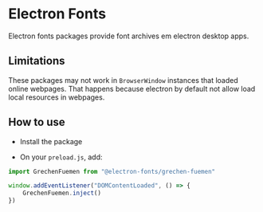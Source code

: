 # Electron Fonts

Electron fonts packages provide font archives em electron desktop apps.

## Limitations

These packages may not work in `BrowserWindow` instances that loaded online webpages. That happens because electron by default not allow load local resources in webpages.

## How to use

* Install the package

* On your `preload.js`, add:

```ts
import GrechenFuemen from "@electron-fonts/grechen-fuemen"

window.addEventListener("DOMContentLoaded", () => {
    GrechenFuemen.inject()
})
```